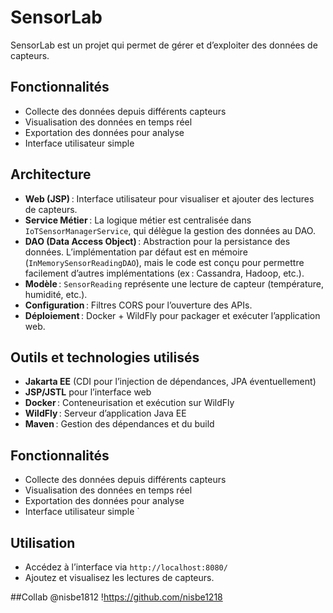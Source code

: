 # SensorLab

SensorLab est un projet qui permet de gérer et d’exploiter des données de capteurs.

## Fonctionnalités

- Collecte des données depuis différents capteurs
- Visualisation des données en temps réel
- Exportation des données pour analyse
- Interface utilisateur simple

## Architecture

- **Web (JSP)** : Interface utilisateur pour visualiser et ajouter des lectures de capteurs.
- **Service Métier** : La logique métier est centralisée dans `IoTSensorManagerService`, qui délègue la gestion des données au DAO.
- **DAO (Data Access Object)** : Abstraction pour la persistance des données. L’implémentation par défaut est en mémoire (`InMemorySensorReadingDAO`), mais le code est conçu pour permettre facilement d’autres implémentations (ex : Cassandra, Hadoop, etc.).
- **Modèle** : `SensorReading` représente une lecture de capteur (température, humidité, etc.).
- **Configuration** : Filtres CORS pour l’ouverture des APIs.
- **Déploiement** : Docker + WildFly pour packager et exécuter l’application web.

## Outils et technologies utilisés

- **Jakarta EE** (CDI pour l’injection de dépendances, JPA éventuellement)
- **JSP/JSTL** pour l’interface web
- **Docker** : Conteneurisation et exécution sur WildFly
- **WildFly** : Serveur d’application Java EE
- **Maven** : Gestion des dépendances et du build

## Fonctionnalités

- Collecte des données depuis différents capteurs
- Visualisation des données en temps réel
- Exportation des données pour analyse
- Interface utilisateur simple
`

## Utilisation

- Accédez à l’interface via `http://localhost:8080/`
- Ajoutez et visualisez les lectures de capteurs.

##Collab
@nisbe1812
!https://github.com/nisbe1218
